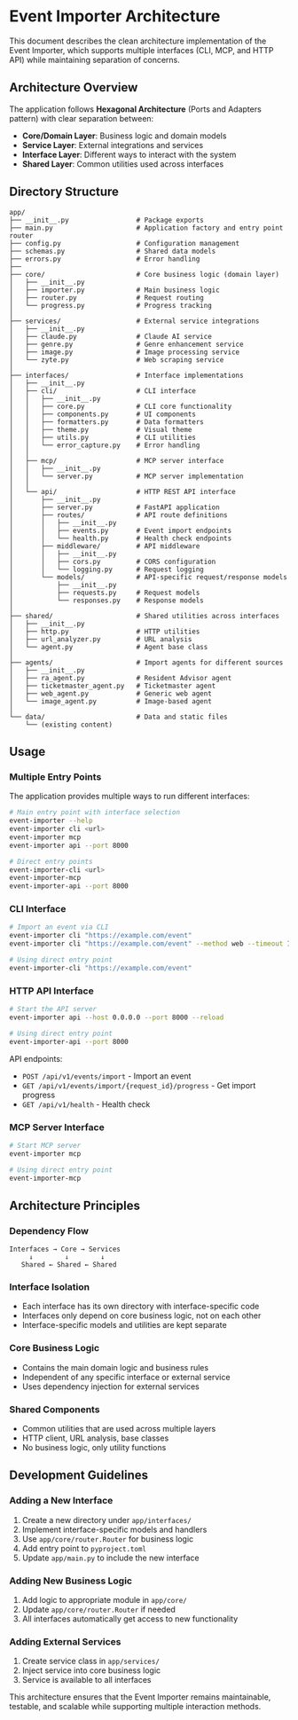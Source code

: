 # Event Importer Architecture

This document describes the clean architecture implementation of the Event Importer, which supports multiple interfaces (CLI, MCP, and HTTP API) while maintaining separation of concerns.

## Architecture Overview

The application follows **Hexagonal Architecture** (Ports and Adapters pattern) with clear separation between:

- **Core/Domain Layer**: Business logic and domain models
- **Service Layer**: External integrations and services  
- **Interface Layer**: Different ways to interact with the system
- **Shared Layer**: Common utilities used across interfaces

## Directory Structure

```plaintext
app/
├── __init__.py                 # Package exports
├── main.py                     # Application factory and entry point router
├── config.py                   # Configuration management
├── schemas.py                  # Shared data models
├── errors.py                   # Error handling
├── 
├── core/                       # Core business logic (domain layer)
│   ├── __init__.py
│   ├── importer.py             # Main business logic
│   ├── router.py               # Request routing
│   └── progress.py             # Progress tracking
│
├── services/                   # External service integrations
│   ├── __init__.py
│   ├── claude.py               # Claude AI service
│   ├── genre.py                # Genre enhancement service
│   ├── image.py                # Image processing service
│   └── zyte.py                 # Web scraping service
│
├── interfaces/                 # Interface implementations
│   ├── __init__.py
│   ├── cli/                    # CLI interface
│   │   ├── __init__.py
│   │   ├── core.py             # CLI core functionality
│   │   ├── components.py       # UI components
│   │   ├── formatters.py       # Data formatters
│   │   ├── theme.py            # Visual theme
│   │   ├── utils.py            # CLI utilities
│   │   └── error_capture.py    # Error handling
│   │
│   ├── mcp/                    # MCP server interface
│   │   ├── __init__.py
│   │   └── server.py           # MCP server implementation
│   │
│   └── api/                    # HTTP REST API interface
│       ├── __init__.py
│       ├── server.py           # FastAPI application
│       ├── routes/             # API route definitions  
│       │   ├── __init__.py
│       │   ├── events.py       # Event import endpoints
│       │   └── health.py       # Health check endpoints
│       ├── middleware/         # API middleware
│       │   ├── __init__.py
│       │   ├── cors.py         # CORS configuration
│       │   └── logging.py      # Request logging
│       └── models/             # API-specific request/response models
│           ├── __init__.py
│           ├── requests.py     # Request models
│           └── responses.py    # Response models
│
├── shared/                     # Shared utilities across interfaces
│   ├── __init__.py
│   ├── http.py                 # HTTP utilities
│   ├── url_analyzer.py         # URL analysis
│   └── agent.py                # Agent base class
│
├── agents/                     # Import agents for different sources
│   ├── __init__.py
│   ├── ra_agent.py             # Resident Advisor agent
│   ├── ticketmaster_agent.py   # Ticketmaster agent
│   ├── web_agent.py            # Generic web agent
│   └── image_agent.py          # Image-based agent
│
└── data/                       # Data and static files
    └── (existing content)
```

## Usage

### Multiple Entry Points

The application provides multiple ways to run different interfaces:

```bash
# Main entry point with interface selection
event-importer --help
event-importer cli <url>
event-importer mcp
event-importer api --port 8000

# Direct entry points
event-importer-cli <url>
event-importer-mcp
event-importer-api --port 8000
```

### CLI Interface

```bash
# Import an event via CLI
event-importer cli "https://example.com/event"
event-importer cli "https://example.com/event" --method web --timeout 120

# Using direct entry point
event-importer-cli "https://example.com/event"
```

### HTTP API Interface

```bash
# Start the API server
event-importer api --host 0.0.0.0 --port 8000 --reload

# Using direct entry point
event-importer-api --port 8000
```

API endpoints:

- `POST /api/v1/events/import` - Import an event
- `GET /api/v1/events/import/{request_id}/progress` - Get import progress
- `GET /api/v1/health` - Health check

### MCP Server Interface

```bash
# Start MCP server
event-importer mcp

# Using direct entry point  
event-importer-mcp
```

## Architecture Principles

### Dependency Flow

```
Interfaces → Core → Services
     ↓        ↓        ↓
   Shared ← Shared ← Shared
```

### Interface Isolation

- Each interface has its own directory with interface-specific code
- Interfaces only depend on core business logic, not on each other
- Interface-specific models and utilities are kept separate

### Core Business Logic

- Contains the main domain logic and business rules
- Independent of any specific interface or external service
- Uses dependency injection for external services

### Shared Components

- Common utilities that are used across multiple layers
- HTTP client, URL analysis, base classes
- No business logic, only utility functions

## Development Guidelines

### Adding a New Interface

1. Create a new directory under `app/interfaces/`
2. Implement interface-specific models and handlers
3. Use `app/core/router.Router` for business logic
4. Add entry point to `pyproject.toml`
5. Update `app/main.py` to include the new interface

### Adding New Business Logic

1. Add logic to appropriate module in `app/core/`
2. Update `app/core/router.Router` if needed
3. All interfaces automatically get access to new functionality

### Adding External Services

1. Create service class in `app/services/`
2. Inject service into core business logic
3. Service is available to all interfaces

This architecture ensures that the Event Importer remains maintainable, testable, and scalable while supporting multiple interaction methods.
